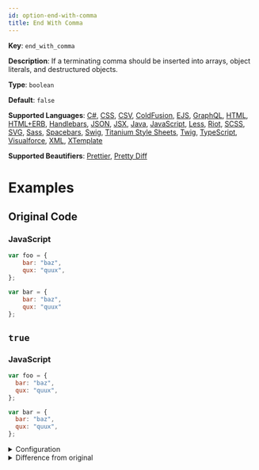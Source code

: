 ```yaml
---
id: option-end-with-comma
title: End With Comma
---
```

**Key**: `end_with_comma`

**Description**: If a terminating comma should be inserted into arrays, object literals, and destructured objects.

**Type**: `boolean`

**Default**: `false`

**Supported Languages**: [C#](/docs/language-csharp.html), [CSS](/docs/language-css.html), [CSV](/docs/language-csv.html), [ColdFusion](/docs/language-coldfusion.html), [EJS](/docs/language-ejs.html), [GraphQL](/docs/language-graphql.html), [HTML](/docs/language-html.html), [HTML+ERB](/docs/language-html%2Berb.html), [Handlebars](/docs/language-handlebars.html), [JSON](/docs/language-json.html), [JSX](/docs/language-jsx.html), [Java](/docs/language-java.html), [JavaScript](/docs/language-javascript.html), [Less](/docs/language-less.html), [Riot](/docs/language-riot.html), [SCSS](/docs/language-scss.html), [SVG](/docs/language-svg.html), [Sass](/docs/language-sass.html), [Spacebars](/docs/language-spacebars.html), [Swig](/docs/language-swig.html), [Titanium Style Sheets](/docs/language-titanium-style-sheets.html), [Twig](/docs/language-twig.html), [TypeScript](/docs/language-typescript.html), [Visualforce](/docs/language-visualforce.html), [XML](/docs/language-xml.html), [XTemplate](/docs/language-xtemplate.html)

**Supported Beautifiers**: [Prettier](/docs/beautifier-prettier.html), [Pretty Diff](/docs/beautifier-pretty-diff.html)

# Examples
## Original Code
### JavaScript
```JavaScript
var foo = {
    bar: "baz",
    qux: "quux",
};

var bar = {
    bar: "baz",
    qux: "quux"
};
```
## `true`
### JavaScript
```JavaScript
var foo = {
  bar: "baz",
  qux: "quux",
};

var bar = {
  bar: "baz",
  qux: "quux",
};

```
<details><summary>Configuration</summary>
A `.unibeautify.json` file would look like the following:
```json
{
  "JavaScript": {
    "indent_size": 2,
    "indent_char": " ",
    "end_with_comma": true
  }
}
```
</details>
<details><summary>Difference from original</summary>
```diff
Index: true
===================================================================
--- true	Original
+++ true	Beautified
@@ -1,9 +1,9 @@
 var␣foo␣=␣{␊
-␣␣␣␣bar:␣"baz",␊
-␣␣␣␣qux:␣"quux",␊
+␣␣bar:␣"baz",␊
+␣␣qux:␣"quux",␊
 };␊
 ␊
 var␣bar␣=␣{␊
-␣␣␣␣bar:␣"baz",␊
\ No newline at end of file
-␣␣␣␣qux:␣"quux"␊
-};
+␣␣bar:␣"baz",␊
+␣␣qux:␣"quux",␊
+};␊

```
</details>
## `false`
### JavaScript
```JavaScript
var foo = {
  bar: "baz",
  qux: "quux"
};

var bar = {
  bar: "baz",
  qux: "quux"
};

```
<details><summary>Configuration</summary>
A `.unibeautify.json` file would look like the following:
```json
{
  "JavaScript": {
    "indent_size": 2,
    "indent_char": " ",
    "end_with_comma": false
  }
}
```
</details>
<details><summary>Difference from original</summary>
```diff
Index: false
===================================================================
--- false	Original
+++ false	Beautified
@@ -1,9 +1,9 @@
 var␣foo␣=␣{␊
-␣␣␣␣bar:␣"baz",␊
-␣␣␣␣qux:␣"quux",␊
+␣␣bar:␣"baz",␊
+␣␣qux:␣"quux"␊
 };␊
 ␊
 var␣bar␣=␣{␊
-␣␣␣␣bar:␣"baz",␊
\ No newline at end of file
-␣␣␣␣qux:␣"quux"␊
-};
+␣␣bar:␣"baz",␊
+␣␣qux:␣"quux"␊
+};␊

```
</details>